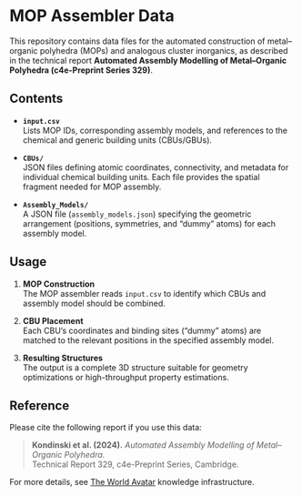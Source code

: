 # MOP Assembler Data

This repository contains data files for the automated construction of metal–organic polyhedra (MOPs) and analogous cluster inorganics, as described in the technical report **Automated Assembly Modelling of Metal–Organic Polyhedra (c4e-Preprint Series 329)**.

## Contents

- **`input.csv`**  
  Lists MOP IDs, corresponding assembly models, and references to the chemical and generic building units (CBUs/GBUs).

- **`CBUs/`**  
  JSON files defining atomic coordinates, connectivity, and metadata for individual chemical building units. Each file provides the spatial fragment needed for MOP assembly.

- **`Assembly_Models/`**  
  A JSON file (`assembly_models.json`) specifying the geometric arrangement (positions, symmetries, and “dummy” atoms) for each assembly model.

## Usage

1. **MOP Construction**  
   The MOP assembler reads `input.csv` to identify which CBUs and assembly model should be combined.

2. **CBU Placement**  
   Each CBU’s coordinates and binding sites (“dummy” atoms) are matched to the relevant positions in the specified assembly model.

3. **Resulting Structures**  
   The output is a complete 3D structure suitable for geometry optimizations or high-throughput property estimations.

## Reference

Please cite the following report if you use this data:

> **Kondinski et al. (2024).** *Automated Assembly Modelling of Metal–Organic Polyhedra.*  
> Technical Report 329, c4e-Preprint Series, Cambridge.

For more details, see [The World Avatar](https://github.com/cambridge-cares/TheWorldAvatar) knowledge infrastructure.
